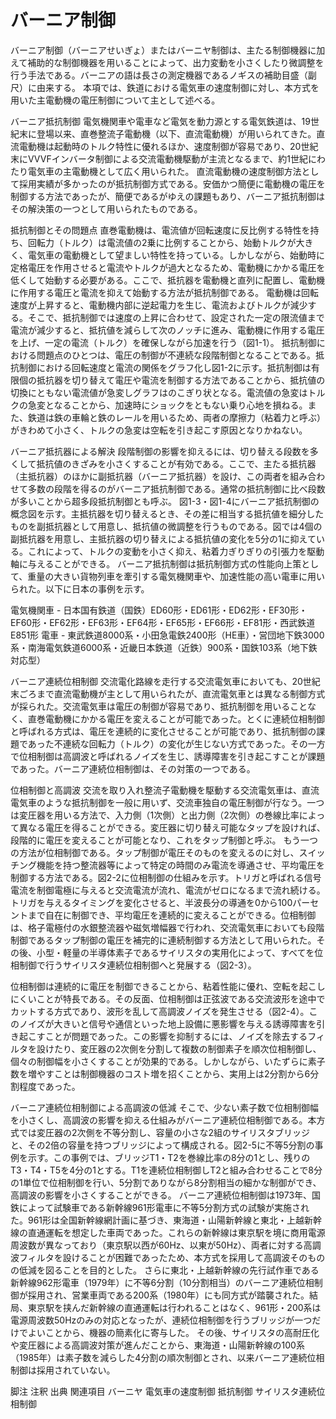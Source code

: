 # バーニア制御

バーニア制御（バーニアせいぎょ）またはバーニヤ制御は、主たる制御機器に加えて補助的な制御機器を用いることによって、出力変動を小さくしたり微調整を行う手法である。バーニアの語は長さの測定機器であるノギスの補助目盛（副尺）に由来する。
本項では、鉄道における電気車の速度制御に対し、本方式を用いた主電動機の電圧制御について主として述べる。

バーニア抵抗制御
電気機関車や電車など電気を動力源とする電気鉄道は、19世紀末に登場以来、直巻整流子電動機（以下、直流電動機）が用いられてきた。直流電動機は起動時のトルク特性に優れるほか、速度制御が容易であり、20世紀末にVVVFインバータ制御による交流電動機駆動が主流となるまで、約1世紀にわたり電気車の主電動機として広く用いられた。
直流電動機の速度制御方法として採用実績が多かったのが抵抗制御方式である。安価かつ簡便に電動機の電圧を制御する方法であったが、簡便であるがゆえの課題もあり、バーニア抵抗制御はその解決策の一つとして用いられたものである。

抵抗制御とその問題点
直巻電動機は、電流値が回転速度に反比例する特性を持ち、回転力（トルク）は電流値の2乗に比例することから、始動トルクが大きく、電気車の電動機として望ましい特性を持っている。しかしながら、始動時に定格電圧を作用させると電流やトルクが過大となるため、電動機にかかる電圧を低くして始動する必要がある。ここで、抵抗器を電動機と直列に配置し、電動機に作用する電圧と電流を抑えて始動する方法が抵抗制御である。
電動機は回転速度が上昇すると、電動機内部に逆起電力を生じ、電流およびトルクが減少する。そこで、抵抗制御では速度の上昇に合わせて、設定された一定の限流値まで電流が減少すると、抵抗値を減らして次のノッチに進み、電動機に作用する電圧を上げ、一定の電流（トルク）を確保しながら加速を行う（図1-1）。
抵抗制御における問題点のひとつは、電圧の制御が不連続な段階制御となることである。抵抗制御における回転速度と電流の関係をグラフ化し図1-2に示す。抵抗制御は有限個の抵抗器を切り替えて電圧や電流を制御する方法であることから、抵抗値の切換にともない電流値が急変しグラフはのこぎり状となる。電流値の急変はトルクの急変となることから、加速時にショックをともない乗り心地を損ねる。また、鉄道は鉄の車輪と鉄のレールを用いるため、両者の摩擦力（粘着力と呼ぶ）がきわめて小さく、トルクの急変は空転を引き起こす原因となりかねない。

バーニア抵抗器による解決
段階制御の影響を抑えるには、切り替える段数を多くして抵抗値のきざみを小さくすることが有効である。ここで、主たる抵抗器（主抵抗器）のほかに副抵抗器（バーニア抵抗器）を設け、この両者を組み合わせて多数の段階を得るのがバーニア抵抗制御である。通常の抵抗制御に比べ段数が多いことから超多段抵抗制御とも呼ぶ。
図1-3・図1-4にバーニア抵抗制御の概念図を示す。主抵抗器を切り替えるとき、その差に相当する抵抗値を細分したものを副抵抗器として用意し、抵抗値の微調整を行うものである。図では4個の副抵抗器を用意し、主抵抗器の切り替えによる抵抗値の変化を5分の1に抑えている。これによって、トルクの変動を小さく抑え、粘着力ぎりぎりの引張力を駆動軸に与えることができる。
バーニア抵抗制御は抵抗制御方式の性能向上策として、重量の大きい貨物列車を牽引する電気機関車や、加速性能の高い電車に用いられた。以下に日本の事例を示す。

電気機関車 - 日本国有鉄道（国鉄）ED60形・ED61形・ED62形・EF30形・EF60形・EF62形・EF63形・EF64形・EF65形・EF66形・EF81形・西武鉄道E851形
電車 - 東武鉄道8000系・小田急電鉄2400形（HE車）・営団地下鉄3000系・南海電気鉄道6000系・近畿日本鉄道（近鉄）900系・国鉄103系（地下鉄対応型）

バーニア連続位相制御
交流電化路線を走行する交流電気車においても、20世紀末ごろまで直流電動機が主として用いられたが、直流電気車とは異なる制御方式が採られた。交流電気車は電圧の制御が容易であり、抵抗制御を用いることなく、直巻電動機にかかる電圧を変えることが可能であった。とくに連続位相制御と呼ばれる方式は、電圧を連続的に変化させることが可能であり、抵抗制御の課題であった不連続な回転力（トルク）の変化が生じない方式であった。その一方で位相制御は高調波と呼ばれるノイズを生じ、誘導障害を引き起こすことが課題であった。バーニア連続位相制御は、その対策の一つである。

位相制御と高調波
交流を取り入れ整流子電動機を駆動する交流電気車は、直流電気車のような抵抗制御を一般に用いず、交流車独自の電圧制御が行なう。一つは変圧器を用いる方法で、入力側（1次側）と出力側（2次側）の巻線比率によって異なる電圧を得ることができる。変圧器に切り替え可能なタップを設ければ、段階的に電圧を変えることが可能となり、これをタップ制御と呼ぶ。
もう一つの方法が位相制御である。タップ制御が電圧そのものを変えるのに対し、スイッチング機能を持つ整流器等によって特定の時間のみ電流を導通させ、平均電圧を制御する方法である。図2-2に位相制御の仕組みを示す。トリガと呼ばれる信号電流を制御電極に与えると交流電流が流れ、電流がゼロになるまで流れ続ける。トリガを与えるタイミングを変化させると、半波長分の導通を0から100パーセントまで自在に制御でき、平均電圧を連続的に変えることができる。位相制御は、格子電極付の水銀整流器や磁気増幅器で行われ、交流電気車においても段階制御であるタップ制御の電圧を補完的に連続制御する方法として用いられた。その後、小型・軽量の半導体素子であるサイリスタの実用化によって、すべてを位相制御で行うサイリスタ連続位相制御へと発展する（図2-3）。

位相制御は連続的に電圧を制御できることから、粘着性能に優れ、空転を起こしにくいことが特長である。その反面、位相制御は正弦波である交流波形を途中でカットする方式であり、波形を乱して高調波ノイズを発生させる（図2-4）。このノイズが大きいと信号や通信といった地上設備に悪影響を与える誘導障害を引き起こすことが問題であった。この影響を抑制するには、ノイズを除去するフィルタを設けたり、変圧器の2次側を分割して複数の制御素子を順次位相制御し、個々の制御幅を小さくすることが効果的である。しかしながら、いたずらに素子数を増やすことは制御機器のコスト増を招くことから、実用上は2分割から6分割程度であった。

バーニア連続位相制御による高調波の低減
そこで、少ない素子数で位相制御幅を小さくし、高調波の影響を抑える仕組みがバーニア連続位相制御である。本方式では変圧器の2次側を不等分割し、容量の小さな2組のサイリスタブリッジと、その2倍の容量を持つブリッジによって構成される。図2-5に不等5分割の事例を示す。この事例では、ブリッジT1・T2を巻線比率の8分の1とし、残りのT3・T4・T5を4分の1とする。T1を連続位相制御しT2と組み合わせることで8分の1単位で位相制御を行い、5分割でありながら8分割相当の細かな制御ができ、高調波の影響を小さくすることができる。
バーニア連続位相制御は1973年、国鉄によって試験車である新幹線961形電車に不等5分割方式の試験が実施された。961形は全国新幹線網計画に基づき、東海道・山陽新幹線と東北・上越新幹線の直通運転を想定した車両であった。これらの新幹線は東京駅を境に商用電源周波数が異なっており（東京駅以西が60Hz、以東が50Hz）、両者に対する高調波フィルタを設けることが困難であったため、本方式を採用して高調波そのものの低減を図ることを目的とした。
さらに東北・上越新幹線の先行試作車である新幹線962形電車（1979年）に不等6分割（10分割相当）のバーニア連続位相制御が採用され、営業車両である200系（1980年）にも同方式が踏襲された。結局、東京駅を挟んだ新幹線の直通運転は行われることはなく、961形・200系は電源周波数50Hzのみの対応となったが、連続位相制御を行うブリッジが一つだけでよいことから、機器の簡素化に寄与した。
その後、サイリスタの高耐圧化や変圧器による高調波対策が進んだことから、東海道・山陽新幹線の100系（1985年）は素子数を減らした4分割の順次制御とされ、以来バーニア連続位相制御は採用されていない。

脚注
注釈
出典
関連項目
バーニヤ
電気車の速度制御
抵抗制御
サイリスタ連続位相制御